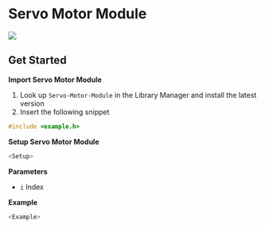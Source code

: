 # Servo Motor Module

[![](https://img.shields.io/badge/Available_in_the_Arduino_Library_Manager-2ea44f)](<Link>)

## Get Started

**Import Servo Motor Module**

1. Look up `Servo-Motor-Module` in the Library Manager and install the latest version
2. Insert the following snippet
 
```ino
#include <example.h>
```

**Setup Servo Motor Module**

```ino
<Setup>
```
**Parameters**

* `i` Index

**Example**

```ino
<Example>
```
